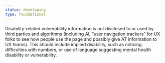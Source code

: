 ```yaml
---
status: developing
type: foundational
---
```


Disability-related vulnerability information is not disclosed to or used by third parties and algorithms (including AI, “user navigation trackers” for UX folks to see how people use the page and possibly give AT information to UX teams). This should include implied disability, such as noticing difficulties with numbers, or use of language suggesting mental health disability or vulnerability.
